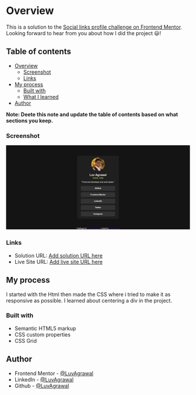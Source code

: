 # Overview

This is a solution to the [Social links profile challenge on Frontend Mentor](https://www.frontendmentor.io/challenges/social-links-profile-UG32l9m6dQ). Looking forward to hear from you about how I did the project 😃! 

## Table of contents

- [Overview](#overview)
  - [Screenshot](#screenshot)
  - [Links](#links)
- [My process](#my-process)
  - [Built with](#built-with)
  - [What I learned](#what-i-learned)
- [Author](#author)

**Note: Deete this note and update the table of contents based on what sections you keep.**

### Screenshot
![Here's my project](<Final Design.png>)

### Links

- Solution URL: [Add solution URL here](https://your-solution-url.com)
- Live Site URL: [Add live site URL here](https://your-live-site-url.com)

## My process

I started with the Html then made the CSS where i tried to make it as responsive as possible. I learned about centering a div in the project.

### Built with

- Semantic HTML5 markup
- CSS custom properties
- CSS Grid

## Author

- Frontend Mentor - [@LuvAgrawal](https://www.frontendmentor.io/profile/LuvAgrawal)
- LinkedIn - [@LuvAgrawal](https://www.linkedin.com/in/luvagrawal)
- Github - [@LuvAgrawal](https://github.com/LuvAgrawal)